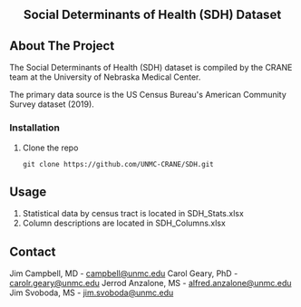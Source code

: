 <p align="center">

  <h2 align="center">Social Determinants of Health (SDH) Dataset</h3>

  <p align="center">

  </p>
</p>


<!-- ABOUT THE PROJECT -->
## About The Project

The Social Determinants of Health (SDH) dataset is compiled by the CRANE team at the University of Nebraska Medical Center.

The primary data source is the US Census Bureau's American Community Survey dataset (2019).



### Installation

1. Clone the repo
   ```
   git clone https://github.com/UNMC-CRANE/SDH.git

   ```


<!-- USAGE EXAMPLES -->
## Usage

1. Statistical data by census tract is located in SDH_Stats.xlsx
2. Column descriptions are located in SDH_Columns.xlsx




<!-- CONTACT -->
## Contact

Jim Campbell, MD - campbell@unmc.edu
Carol Geary, PhD - carolr.geary@unmc.edu
Jerrod Anzalone, MS - alfred.anzalone@unmc.edu
Jim Svoboda, MS - jim.svoboda@unmc.edu

